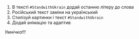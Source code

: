 1. В тексті `#StandwithUkrain` додай останню літеру до слова
2. Російський текст заміни на український
3. Стилізуй картинки і текст `#StandwithUkrain`
4. Додай анімацію та адаптив

*Умнічка!!!*